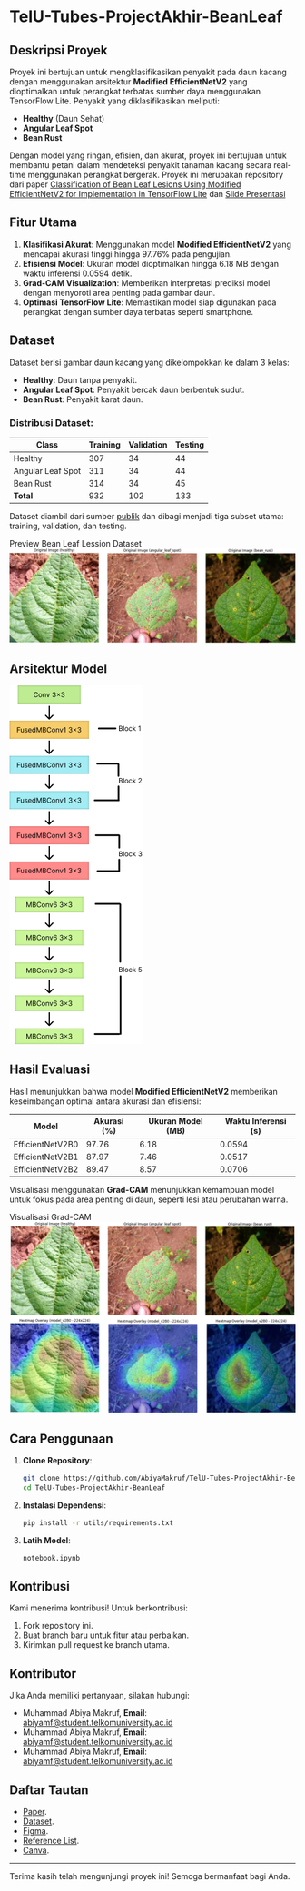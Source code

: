 # TelU-Tubes-ProjectAkhir-BeanLeaf

## Deskripsi Proyek
Proyek ini bertujuan untuk mengklasifikasikan penyakit pada daun kacang dengan menggunakan arsitektur **Modified EfficientNetV2** yang dioptimalkan untuk perangkat terbatas sumber daya menggunakan TensorFlow Lite. Penyakit yang diklasifikasikan meliputi:
- **Healthy** (Daun Sehat)
- **Angular Leaf Spot**
- **Bean Rust**

Dengan model yang ringan, efisien, dan akurat, proyek ini bertujuan untuk membantu petani dalam mendeteksi penyakit tanaman kacang secara real-time menggunakan perangkat bergerak. Proyek ini merupakan repository dari paper [Classification of Bean Leaf Lesions Using Modified EfficientNetV2 for Implementation in TensorFlow Lite](README/Classification_of_Bean_Leaf_Lesions_Using_Modified_EfficientNetV2_for_Implementation_in_TensorFlow_Lite.pdf) dan [Slide Presentasi](README/Slide_Presentasi.pdf)

## Fitur Utama
1. **Klasifikasi Akurat**: Menggunakan model **Modified EfficientNetV2** yang mencapai akurasi tinggi hingga 97.76% pada pengujian.
2. **Efisiensi Model**: Ukuran model dioptimalkan hingga 6.18 MB dengan waktu inferensi 0.0594 detik.
3. **Grad-CAM Visualization**: Memberikan interpretasi prediksi model dengan menyoroti area penting pada gambar daun.
4. **Optimasi TensorFlow Lite**: Memastikan model siap digunakan pada perangkat dengan sumber daya terbatas seperti smartphone.

## Dataset
Dataset berisi gambar daun kacang yang dikelompokkan ke dalam 3 kelas:
- **Healthy**: Daun tanpa penyakit.
- **Angular Leaf Spot**: Penyakit bercak daun berbentuk sudut.
- **Bean Rust**: Penyakit karat daun.

### Distribusi Dataset:
| Class               | Training | Validation | Testing |
|---------------------|----------|------------|---------|
| Healthy             | 307      | 34         | 44      |
| Angular Leaf Spot   | 311      | 34         | 44      |
| Bean Rust           | 314      | 34         | 45      |
| **Total**           | 932      | 102        | 133     |

Dataset diambil dari sumber [publik](https://www.kaggle.com/datasets/marquis03/bean-leaf-lesions-classification) dan dibagi menjadi tiga subset utama: training, validation, dan testing.

Preview Bean Leaf Lession Dataset
![Bean Leaf Lession Dataset](README/Bean_Leaf_Lession_Dataset.png)

## Arsitektur Model
![EfficientNetV2 Modifikasi](README/EfficientNetV2_Modifikasi.png)

## Hasil Evaluasi
Hasil menunjukkan bahwa model **Modified EfficientNetV2** memberikan keseimbangan optimal antara akurasi dan efisiensi:

| Model              | Akurasi (%) | Ukuran Model (MB) | Waktu Inferensi (s) |
|--------------------|-------------|-------------------|---------------------|
| EfficientNetV2B0  | 97.76       | 6.18              | 0.0594              |
| EfficientNetV2B1  | 87.97       | 7.46              | 0.0517              |
| EfficientNetV2B2  | 89.47       | 8.57              | 0.0706              |

Visualisasi menggunakan **Grad-CAM** menunjukkan kemampuan model untuk fokus pada area penting di daun, seperti lesi atau perubahan warna.

Visualisasi Grad-CAM
![Visualisasi Grad-CAM](README/Grad-CAM.png)

## Cara Penggunaan
1. **Clone Repository**:
   ```bash
   git clone https://github.com/AbiyaMakruf/TelU-Tubes-ProjectAkhir-BeanLeaf.git
   cd TelU-Tubes-ProjectAkhir-BeanLeaf
   ```

2. **Instalasi Dependensi**:
   ```bash
   pip install -r utils/requirements.txt
   ```

3. **Latih Model**:
   ```bash
   notebook.ipynb
   ```

## Kontribusi
Kami menerima kontribusi! Untuk berkontribusi:
1. Fork repository ini.
2. Buat branch baru untuk fitur atau perbaikan.
3. Kirimkan pull request ke branch utama.


## Kontributor
Jika Anda memiliki pertanyaan, silakan hubungi:
- Muhammad Abiya Makruf, **Email**: [abiyamf@student.telkomuniversity.ac.id](mailto:abiyamf@student.telkomuniversity.ac.id)
- Muhammad Abiya Makruf, **Email**: [abiyamf@student.telkomuniversity.ac.id](mailto:abiyamf@student.telkomuniversity.ac.id)
- Muhammad Abiya Makruf, **Email**: [abiyamf@student.telkomuniversity.ac.id](mailto:abiyamf@student.telkomuniversity.ac.id)

## Daftar Tautan
- [Paper](https://telkomuniversityofficial-my.sharepoint.com/:w:/g/personal/abiyamf_student_telkomuniversity_ac_id/EbFgVqXWhjlGo6da1umRhYQBaI1pSXzSuLAqGzlQ_tg-EA?e=HLtTds).
- [Dataset](https://www.kaggle.com/datasets/marquis03/bean-leaf-lesions-classification).
- [Figma](https://www.figma.com/design/wEbmJgXglaldizYTZvwcVd/ProjectAI?m=auto&t=BKVKvfXPTWlFHMbJ-1).
- [Reference List](https://drive.google.com/drive/folders/1diQ7FSwj_1QQJ_JdSTpvq51KutL-ikRu?usp=sharing).
- [Canva](https://www.canva.com/design/DAGaxIVB3-0/X5pKboYgR2aNv1w6uZnTJA/edit?utm_content=DAGaxIVB3-0&utm_campaign=designshare&utm_medium=link2&utm_source=sharebutton).
---

Terima kasih telah mengunjungi proyek ini! Semoga bermanfaat bagi Anda.
